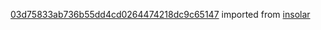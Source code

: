 [03d75833ab736b55dd4cd0264474218dc9c65147](https://github.com/insolar/insolar/commit/03d75833ab736b55dd4cd0264474218dc9c65147) imported from [insolar](https://github.com/insolar/insolar)
